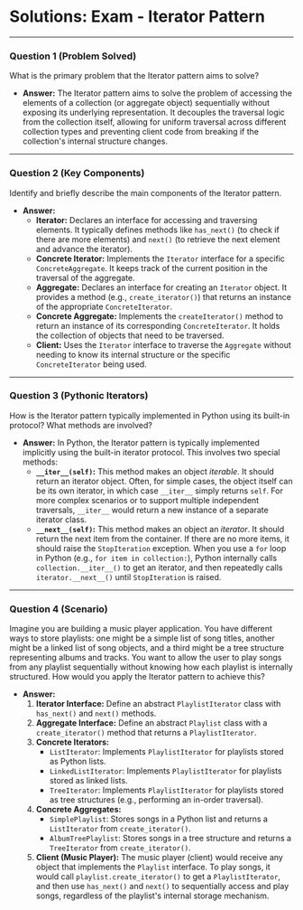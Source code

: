 
# Solutions: Exam - Iterator Pattern

---

### Question 1 (Problem Solved)

What is the primary problem that the Iterator pattern aims to solve?

-   **Answer:** The Iterator pattern aims to solve the problem of accessing the elements of a collection (or aggregate object) sequentially without exposing its underlying representation. It decouples the traversal logic from the collection itself, allowing for uniform traversal across different collection types and preventing client code from breaking if the collection's internal structure changes.

---

### Question 2 (Key Components)

Identify and briefly describe the main components of the Iterator pattern.

-   **Answer:**
    -   **Iterator:** Declares an interface for accessing and traversing elements. It typically defines methods like `has_next()` (to check if there are more elements) and `next()` (to retrieve the next element and advance the iterator).
    -   **Concrete Iterator:** Implements the `Iterator` interface for a specific `ConcreteAggregate`. It keeps track of the current position in the traversal of the aggregate.
    -   **Aggregate:** Declares an interface for creating an `Iterator` object. It provides a method (e.g., `create_iterator()`) that returns an instance of the appropriate `ConcreteIterator`.
    -   **Concrete Aggregate:** Implements the `createIterator()` method to return an instance of its corresponding `ConcreteIterator`. It holds the collection of objects that need to be traversed.
    -   **Client:** Uses the `Iterator` interface to traverse the `Aggregate` without needing to know its internal structure or the specific `ConcreteIterator` being used.

---

### Question 3 (Pythonic Iterators)

How is the Iterator pattern typically implemented in Python using its built-in protocol? What methods are involved?

-   **Answer:** In Python, the Iterator pattern is typically implemented implicitly using the built-in iterator protocol. This involves two special methods:
    -   **`__iter__(self)`:** This method makes an object *iterable*. It should return an iterator object. Often, for simple cases, the object itself can be its own iterator, in which case `__iter__` simply returns `self`. For more complex scenarios or to support multiple independent traversals, `__iter__` would return a new instance of a separate iterator class.
    -   **`__next__(self)`:** This method makes an object an *iterator*. It should return the next item from the container. If there are no more items, it should raise the `StopIteration` exception.
    When you use a `for` loop in Python (e.g., `for item in collection:`), Python internally calls `collection.__iter__()` to get an iterator, and then repeatedly calls `iterator.__next__()` until `StopIteration` is raised.

---

### Question 4 (Scenario)

Imagine you are building a music player application. You have different ways to store playlists: one might be a simple list of song titles, another might be a linked list of song objects, and a third might be a tree structure representing albums and tracks. You want to allow the user to play songs from any playlist sequentially without knowing how each playlist is internally structured. How would you apply the Iterator pattern to achieve this?

-   **Answer:**
    1.  **Iterator Interface:** Define an abstract `PlaylistIterator` class with `has_next()` and `next()` methods.
    2.  **Aggregate Interface:** Define an abstract `Playlist` class with a `create_iterator()` method that returns a `PlaylistIterator`.
    3.  **Concrete Iterators:**
        -   `ListIterator`: Implements `PlaylistIterator` for playlists stored as Python lists.
        -   `LinkedListIterator`: Implements `PlaylistIterator` for playlists stored as linked lists.
        -   `TreeIterator`: Implements `PlaylistIterator` for playlists stored as tree structures (e.g., performing an in-order traversal).
    4.  **Concrete Aggregates:**
        -   `SimplePlaylist`: Stores songs in a Python list and returns a `ListIterator` from `create_iterator()`.
        -   `AlbumTreePlaylist`: Stores songs in a tree structure and returns a `TreeIterator` from `create_iterator()`.
    5.  **Client (Music Player):** The music player (client) would receive any object that implements the `Playlist` interface. To play songs, it would call `playlist.create_iterator()` to get a `PlaylistIterator`, and then use `has_next()` and `next()` to sequentially access and play songs, regardless of the playlist's internal storage mechanism.

